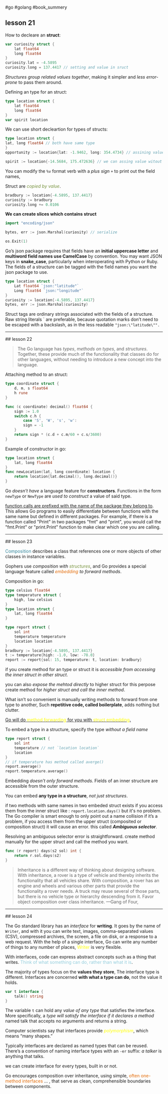 #go #golang #book_summery 
## lesson 21

How to decleare an **struct**:
```go
var curiosity struct {
	lat float64
	long float64
}
curiosity.lat = -4.5895 
curiosity.long = 137.4417 // setting and value in sruct
```

*Structures group related values together*, making it simpler and *less error-prone* to pass them around.

Defining an type for an struct:
```go
type location struct {
    lat float64
    long float64
}
var spirit location 
```

We can use short decleartion for types of structs:
```go
type location struct {
lat, long float64 // both have same type 
}
opportunity := location{lat: -1.9462, long: 354.4734} // assining value while making new struct 

spirit := location{-14.5684, 175.472636} // we can assing value witout key but it will be assigned in order 
```

You can modify the `%v` format verb with a *plus sign* `+` to print out the field names,

Struct are *<font color="#76923c">copied by value</font>*.

```go
bradbury := location{-4.5895, 137.4417}
curiosity := bradbury
curiosity.long += 0.0106
```

**We can create slices which contains struct**
```go
import "encoding/json"

bytes, err := json.Marshal(curiosity) // serialize

os.Exit(1)
```

Go’s json package requires that fields have an **initial uppercase letter** and **multiword field names use CamelCase** by convention.
You may want JSON keys in **snake_case**, particularly when interoperating with Python or Ruby.
The fields of a structure can be tagged with the field names you want the json package to use.

```go
type location struct {
	Lat float64 `json:"latitude"`
	Long float64 `json:"longitude"`
}
curiosity := location{-4.5895, 137.4417}
bytes, err := json.Marshal(curiosity)
```

Struct tags are ordinary strings associated with the fields of a structure.
Raw string literals \` are preferable, because quotation marks don’t need to be escaped with a backslash, as in the less readable `"json:\"latitude\"".`
<hr>
## lesson 22

> The Go language has *types*, *methods on types*, and *structures*.
	Together, these provide much of the functionality that classes do for other languages, without needing to introduce a new concept into the language.

Attaching method to an struct:
```go
type coordinate struct {
    d, m, s float64
    h rune
}

func (c coordinate) decimal() float64 {
    sign := 1.0
    switch c.h {
        case 'S', 'W', 's', 'w':
        sign = -1
    }
    return sign * (c.d + c.m/60 + c.s/3600)
}
```

Example of constructor in go:
```go
type location struct {
    lat, long float64
}
func newLocation(lat, long coordinate) location {
    return location{lat.decimal(), long.decimal()}
}
```

Go *doesn’t have* a language feature for **constructors**.
Functions in the form `newType` or `NewType` are *used to construct* a value of said type.

<u>function calls are prefixed with the name of the package they belong to</u>. This allows Go programs to easily differentiate between functions with the same name but defined in different packages. For example, if there is a function called "Print" in two packages "fmt" and "print", you would call the "fmt.Print" or "print.Print" function to make clear which one you are calling.
<hr>
## lesson 23

<font color="#31859b">Composition</font> describes a class that references one or more objects of other classes in instance variables.

Gophers use *composition with <font color="#76923c">structures</font>*, and Go provides a special language feature called *<font color="#e36c09">embedding</font> to forward methods*.

Composition in go:
```go
type celsius float64
type temperature struct {
    high, low celsius
}
type location struct {
    lat, long float64
}

type report struct {
    sol int
    temperature temperature
    location location
}
bradbury := location{-4.5895, 137.4417}
t := temperature{high: -1.0, low: -78.0}
report := report{sol: 15, temperature: t, location: bradbury}
```

if you create method for an type or struct it is *accessible from accessing the inner struct in other struct*.

you can also *expose the mehtod directly* to higher struct for this perpose create method for *higher struct and call the inner method*.

What isn’t so convenient is manually writing methods to forward from one type to another, Such **repetitive code, called boilerplate**, adds nothing but clutter.

<u>Go will do <font color="#ffff00">method forwarding</font> for you with <font color="#ffff00">struct embedding</font>.</u>

To embed a type in a structure, specify the type *without a field name*
```go
type report struct {
    sol int
    temperature // not `location location`
    location
}
// if temperature has method called averge()
report.average()
report.temperature.average()
```

Embedding *doesn’t only forward methods*. Fields of an inner structure are accessible from the outer structure.

You can embed **any type in a structure**, *not just structures*.

if two methods with same names in two embeded struct exists if you access them from the inner struct like : `report.location.days()` but  it's no problem.
The Go compiler is smart enough to only point out a name collision if it’s a problem, if you access them from the upper struct (composited or composition struct) it will cause an error. this called ***Ambiguous selector***.

Resolving an ambiguous selector error is straightforward. create method manually for the upper struct and call the method you want.
```go
func (r report) days(s2 sol) int {
    return r.sol.days(s2)
}
```

>Inheritance is a different way of thinking about designing software. With inheritance, a rover is a type of vehicle and thereby inherits the functionality that all vehicles share.
> With composition, a rover has an engine and wheels and various other parts that provide the functionality a rover needs. A truck may reuse several of those parts, but there is no vehicle type or hierarchy descending from it.
	Favor object composition over class inheritance.
	 —Gang of Four,

<hr>
## lesson 24

The Go standard library has an *interface* for **writing**. It goes by the name of `Writer`, and with it you can write text, images, comma-separated values (CSV), compressed archives,  the screen, a file on disk, or a response to a web request.
With the help of a single interface, Go can write any number of things to any number of places, <font color="#ffff00">Writer</font> is very flexible.

With interfaces, code can express abstract concepts such as a thing that
writes. <font color="#92cddc">Think of what something can do, rather than what it is</font>.

The majority of types focus on the **values they store**, The interface type is different.
Interfaces are concerned **with what a type can do**, not the value it holds.

```go
var t interface {
    talk() string
}
```

The variable `t` can hold any *value of any type* that satisfies the interface. More specifically, a *type will satisfy the interface if it declares a method* named talk that accepts no arguments and returns a string.

Computer scientists say that interfaces provide *<font color="#ffff00">polymorphism</font>*, which means “many shapes.”

Typically interfaces are declared as named types that can be reused. There’s a convention of naming interface types with an `-er` suffix: *a talker* is anything that talks.

we can create interface for every types, built in or not.

Go encourages composition over inheritance, using simple, <font color="#e36c09">often one-method interfaces</font> … , that serve as clean, comprehensible boundaries between components.

